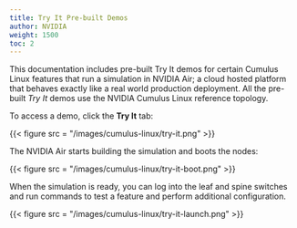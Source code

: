 ```yaml
---
title: Try It Pre-built Demos
author: NVIDIA
weight: 1500
toc: 2
---
```


This documentation includes pre-built Try It demos for certain Cumulus Linux features that run a simulation in NVIDIA Air; a cloud hosted platform that behaves exactly like a real world production deployment. All the pre-built *Try It* demos use the NVIDIA Cumulus Linux reference topology.

To access a demo, click the **Try It** tab:

{{< figure src = "/images/cumulus-linux/try-it.png" >}}

The NVIDIA Air starts building the simulation and boots the nodes:

{{< figure src = "/images/cumulus-linux/try-it-boot.png" >}}

When the simulation is ready, you can log into the leaf and spine switches and run commands to test a feature and perform additional configuration.

{{< figure src = "/images/cumulus-linux/try-it-launch.png" >}}
